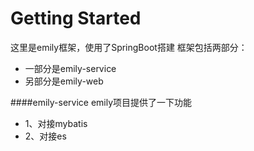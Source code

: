 # Getting Started
这里是emily框架，使用了SpringBoot搭建 框架包括两部分：
- 一部分是emily-service
- 另部分是emily-web

####emily-service
emily项目提供了一下功能
- 1、对接mybatis
- 2、对接es
